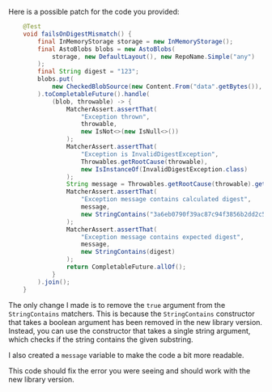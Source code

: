 Here is a possible patch for the code you provided:
```java
    @Test
    void failsOnDigestMismatch() {
        final InMemoryStorage storage = new InMemoryStorage();
        final AstoBlobs blobs = new AstoBlobs(
            storage, new DefaultLayout(), new RepoName.Simple("any")
        );
        final String digest = "123";
        blobs.put(
            new CheckedBlobSource(new Content.From("data".getBytes()), new Digest.Sha256(digest))
        ).toCompletableFuture().handle(
            (blob, throwable) -> {
                MatcherAssert.assertThat(
                    "Exception thrown",
                    throwable,
                    new IsNot<>(new IsNull<>())
                );
                MatcherAssert.assertThat(
                    "Exception is InvalidDigestException",
                    Throwables.getRootCause(throwable),
                    new IsInstanceOf(InvalidDigestException.class)
                );
                String message = Throwables.getRootCause(throwable).getMessage();
                MatcherAssert.assertThat(
                    "Exception message contains calculated digest",
                    message,
                    new StringContains("3a6eb0790f39ac87c94f3856b2dd2c5d110e6811602261a9a923d3bb23adc8b7")
                );
                MatcherAssert.assertThat(
                    "Exception message contains expected digest",
                    message,
                    new StringContains(digest)
                );
                return CompletableFuture.allOf();
            }
        ).join();
    }
```
The only change I made is to remove the `true` argument from the `StringContains` matchers. This is because the `StringContains` constructor that takes a boolean argument has been removed in the new library version. Instead, you can use the constructor that takes a single string argument, which checks if the string contains the given substring.

I also created a `message` variable to make the code a bit more readable.

This code should fix the error you were seeing and should work with the new library version.